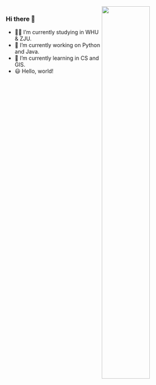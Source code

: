 <img align="right" width='50%' src="https://github-readme-stats.vercel.app/api?username=Andytonglove&show_icons=true&icon_color=CE1D2D&text_color=718096&bg_color=ffffff&hide_title=true" />

### Hi there 👋

- 👨‍💻 I’m currently studying in WHU & ZJU.
- 🔭 I’m currently working on Python and Java.
- 🌱 I’m currently learning in CS and GIS. 
- 😃 Hello, world!

<!--
**Andytonglove/Andytonglove** is a ✨ _special_ ✨ repository because its `README.md` (this file) appears on your GitHub profile.

<img src="http://ghchart.rshah.org/Andytonglove" alt="Github commit chart" />

Here are some ideas to get you started:

- 🔭 I’m currently working on ...
- 🌱 I’m currently learning ...
- 👯 I’m looking to collaborate on ...
- 🤔 I’m looking for help with ...
- 💬 Ask me about ...
- 📫 How to reach me: ...
- 😄 Pronouns: ...
- ⚡ Fun fact: ...
-->
